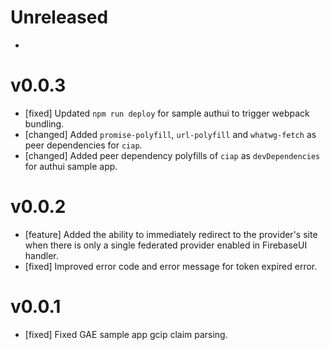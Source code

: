 # Unreleased

-

# v0.0.3

- [fixed] Updated `npm run deploy` for sample authui to trigger webpack bundling.
- [changed] Added `promise-polyfill`, `url-polyfill` and `whatwg-fetch` as peer dependencies for `ciap`.
- [changed] Added peer dependency polyfills of `ciap` as `devDependencies` for authui sample app.

# v0.0.2

- [feature] Added the ability to immediately redirect to the provider's site when there is only a single federated provider enabled in FirebaseUI handler.
- [fixed] Improved error code and error message for token expired error.

# v0.0.1

- [fixed] Fixed GAE sample app gcip claim parsing.